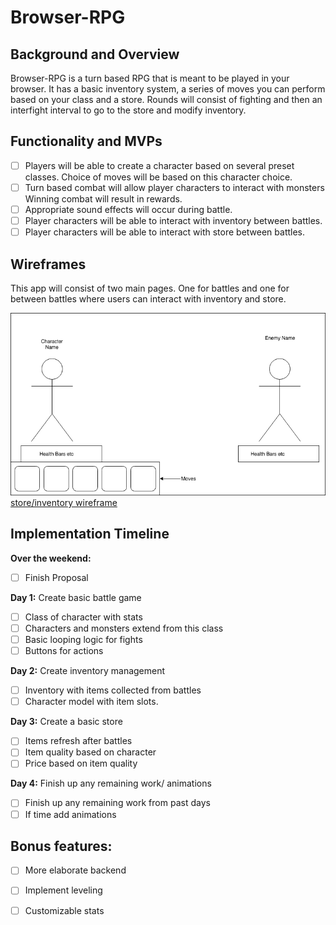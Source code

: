 # Browser-RPG

## Background and Overview
Browser-RPG is a turn based RPG that is meant to be played in your browser.  It has a basic inventory system, a series of moves you can perform based on your class and a store.  Rounds will consist of fighting and then an interfight interval to go to the store and modify inventory.

## Functionality and MVPs
- [ ] Players will be able to create a character based on several preset classes.  Choice of moves will be based on this character choice.
- [ ] Turn based combat will allow player characters to interact with monsters  Winning combat will result in rewards.
- [ ] Appropriate sound effects will occur during battle.
- [ ] Player characters will be able to interact with inventory between battles.
- [ ] Player characters will be able to interact with store between battles.

## Wireframes
This app will consist of two main pages.  One for battles and one for between battles where users can interact with inventory and store.

![battle screen wireframe](https://github.com/JonHalloran/Browser-RPG/blob/master/assets/battle_screen.png "Battle Screen Wireframse")
[store/inventory wireframe](https://github.com/JonHalloran/Browser-RPG/blob/master/assets/store_inventory.png "Store/inventroy Wireframe")

## Implementation Timeline
**Over the weekend:**
- [ ] Finish Proposal

**Day 1:** Create basic battle game
- [ ] Class of character with stats
- [ ] Characters and monsters extend from this class
- [ ] Basic looping logic for fights
- [ ] Buttons for actions

**Day 2:** Create inventory management
- [ ] Inventory with items collected from battles
- [ ] Character model with item slots.

**Day 3:** Create a basic store
- [ ] Items refresh after battles
- [ ] Item quality based on character
- [ ] Price based on item quality

**Day 4:** Finish up any remaining work/ animations
- [ ] Finish up any remaining work from past days
- [ ] If time add animations

## Bonus features:
- [ ] More elaborate backend
- [ ] Implement leveling
- [ ] Customizable stats

